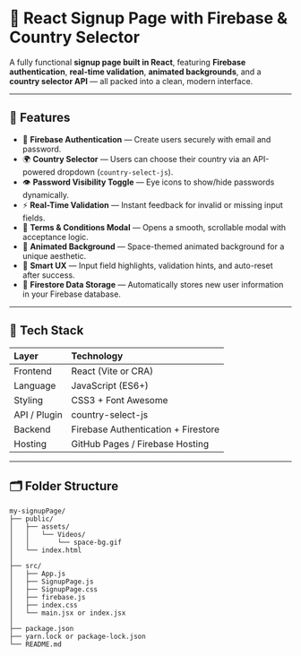 # 🌌 React Signup Page with Firebase & Country Selector

A fully functional **signup page built in React**, featuring **Firebase authentication**, **real-time validation**, **animated backgrounds**, and a **country selector API** — all packed into a clean, modern interface.

---

## 🚀 Features

- 🔐 **Firebase Authentication** — Create users securely with email and password.  
- 🌍 **Country Selector** — Users can choose their country via an API-powered dropdown (`country-select-js`).  
- 👁️ **Password Visibility Toggle** — Eye icons to show/hide passwords dynamically.  
- ⚡ **Real-Time Validation** — Instant feedback for invalid or missing input fields.  
- 📜 **Terms & Conditions Modal** — Opens a smooth, scrollable modal with acceptance logic.  
- 🌠 **Animated Background** — Space-themed animated background for a unique aesthetic.  
- 🧠 **Smart UX** — Input field highlights, validation hints, and auto-reset after success.  
- 💾 **Firestore Data Storage** — Automatically stores new user information in your Firebase database.  

---

## 🧰 Tech Stack

| Layer | Technology |
|:------|:------------|
| Frontend | React (Vite or CRA) |
| Language | JavaScript (ES6+) |
| Styling | CSS3 + Font Awesome |
| API / Plugin | country-select-js |
| Backend | Firebase Authentication + Firestore |
| Hosting | GitHub Pages / Firebase Hosting |

---

## 🗂️ Folder Structure

```plaintext
my-signupPage/
├── public/
│   ├── assets/
│   │   └── Videos/
│   │       └── space-bg.gif
│   └── index.html
│
├── src/
│   ├── App.js
│   ├── SignupPage.js
│   ├── SignupPage.css
│   ├── firebase.js
│   ├── index.css
│   └── main.jsx or index.jsx
│
├── package.json
├── yarn.lock or package-lock.json
└── README.md
